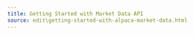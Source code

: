 ```yaml
---
title: Getting Started with Market Data API
source: edit\getting-started-with-alpaca-market-data.html
---
```


